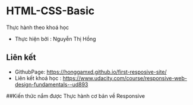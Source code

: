 ﻿# HTML-CSS-Basic
Thực hành theo khoá học
- Thực hiện bởi : Nguyễn Thị Hồng

## Liên kết
- GithubPage: https://honggamxd.github.io/first-resposive-site/
- Liên kết khoá học : https://www.udacity.com/course/responsive-web-design-fundamentals--ud893

##Kiến thức nắm được
Thực hành cơ bản về Responsive

